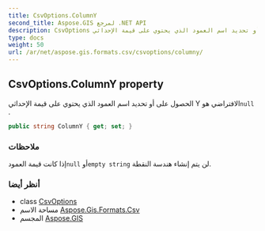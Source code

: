 ```yaml
---
title: CsvOptions.ColumnY
second_title: Aspose.GIS لمرجع .NET API
description: CsvOptions ملكية. الحصول على أو تحديد اسم العمود الذي يحتوي على قيمة الإحداثي Y الافتراضي هوnull .
type: docs
weight: 50
url: /ar/net/aspose.gis.formats.csv/csvoptions/columny/
---
```

## CsvOptions.ColumnY property

الحصول على أو تحديد اسم العمود الذي يحتوي على قيمة الإحداثي Y الافتراضي هو`null` .

```csharp
public string ColumnY { get; set; }
```

### ملاحظات

إذا كانت قيمة العمود`null` أو`empty string` لن يتم إنشاء هندسة النقطة.

### أنظر أيضا

* class [CsvOptions](../)
* مساحة الاسم [Aspose.Gis.Formats.Csv](../../csvoptions/)
* المجسم [Aspose.GIS](../../../)


